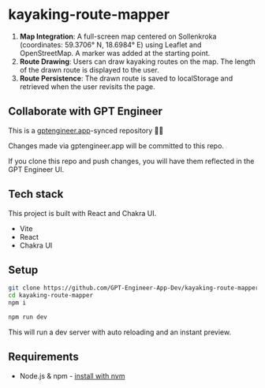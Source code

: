 # kayaking-route-mapper

1. **Map Integration**: A full-screen map centered on Sollenkroka (coordinates: 59.3706° N, 18.6984° E) using Leaflet and OpenStreetMap. A marker was added at the starting point.
2. **Route Drawing**: Users can draw kayaking routes on the map. The length of the drawn route is displayed to the user.
3. **Route Persistence**: The drawn route is saved to localStorage and retrieved when the user revisits the page.

## Collaborate with GPT Engineer

This is a [gptengineer.app](https://gptengineer.app)-synced repository 🌟🤖

Changes made via gptengineer.app will be committed to this repo.

If you clone this repo and push changes, you will have them reflected in the GPT Engineer UI.

## Tech stack

This project is built with React and Chakra UI.

- Vite
- React
- Chakra UI

## Setup

```sh
git clone https://github.com/GPT-Engineer-App-Dev/kayaking-route-mapper.git
cd kayaking-route-mapper
npm i
```

```sh
npm run dev
```

This will run a dev server with auto reloading and an instant preview.

## Requirements

- Node.js & npm - [install with nvm](https://github.com/nvm-sh/nvm#installing-and-updating)
